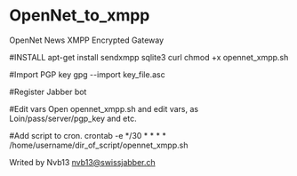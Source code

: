 # OpenNet_to_xmpp
OpenNet News XMPP Encrypted Gateway

#INSTALL
apt-get install sendxmpp sqlite3 curl
chmod +x opennet_xmpp.sh

#Import PGP key
gpg --import key_file.asc

#Register Jabber bot

#Edit vars
Open opennet_xmpp.sh and edit vars, as Loin/pass/server/pgp_key and etc.

#Add script to cron.
crontab -e
*/30 * * * * /home/username/dir_of_script/opennet_xmpp.sh

Writed by Nvb13
nvb13@swissjabber.ch
